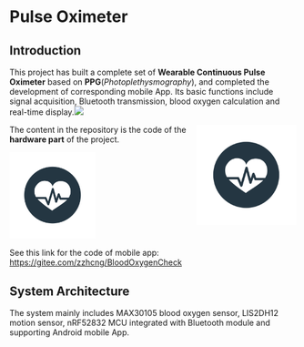 # Pulse Oximeter

## Introduction

This project has built a complete set of **Wearable Continuous Pulse Oximeter** based on **PPG**(*Photoplethysmography*), and completed the development of corresponding mobile App. Its basic functions include signal acquisition, Bluetooth transmission, blood oxygen calculation and real-time display.![](D:\zju\study\04_大二下\SRTP\Pulse-Oximeter\figure\figure_0.jpg)

<img src="https://github.com/ZavierJin/Pulse-Oximeter/blob/main/figure/figure_0.jpg" width = 35% height = 35% div align=right />

The content in the repository is the code of the **hardware part** of the project. 

<img src = "https://github.com/ZavierJin/Pulse-Oximeter/blob/main/figure/figure_0.jpg" width = 30%/>

See this link for the code of mobile app: https://gitee.com/zzhcng/BloodOxygenCheck

## System Architecture

The system mainly includes MAX30105 blood oxygen sensor, LIS2DH12 motion sensor, nRF52832 MCU integrated with Bluetooth module and supporting Android mobile App.

